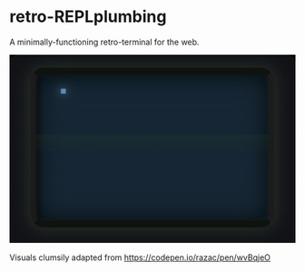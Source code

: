 # retro-REPLplumbing
A minimally-functioning retro-terminal for the web.

![github-small](https://raw.githubusercontent.com/SaltErik/retro-REPLplumbing/master/preview.png)

Visuals clumsily adapted from https://codepen.io/razac/pen/wvBqjeO
